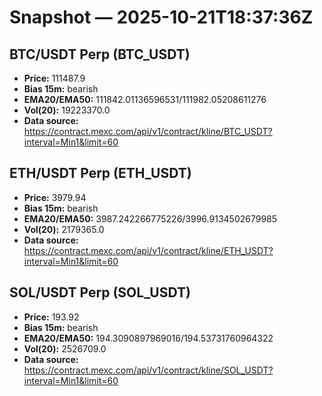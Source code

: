 # Snapshot — 2025-10-21T18:37:36Z

## BTC/USDT Perp (BTC_USDT)
- **Price:** 111487.9
- **Bias 15m:** bearish
- **EMA20/EMA50:** 111842.01136596531/111982.05208611276
- **Vol(20):** 19223370.0
- **Data source:** https://contract.mexc.com/api/v1/contract/kline/BTC_USDT?interval=Min1&limit=60

## ETH/USDT Perp (ETH_USDT)
- **Price:** 3979.94
- **Bias 15m:** bearish
- **EMA20/EMA50:** 3987.242266775226/3996.9134502679985
- **Vol(20):** 2179365.0
- **Data source:** https://contract.mexc.com/api/v1/contract/kline/ETH_USDT?interval=Min1&limit=60

## SOL/USDT Perp (SOL_USDT)
- **Price:** 193.92
- **Bias 15m:** bearish
- **EMA20/EMA50:** 194.3090897969016/194.53731760964322
- **Vol(20):** 2526709.0
- **Data source:** https://contract.mexc.com/api/v1/contract/kline/SOL_USDT?interval=Min1&limit=60
